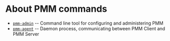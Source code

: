 # About PMM commands

- [`pmm-admin`](pmm-admin.md) -- Command line tool for configuring and administering PMM
- [`pmm-agent`](pmm-agent.md) -- Daemon process, communicating between PMM Client and PMM Server
